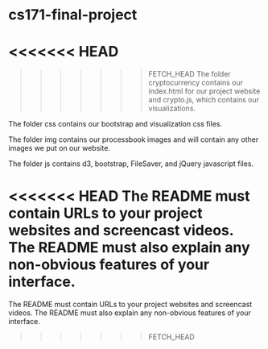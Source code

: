 cs171-final-project
===================

<<<<<<< HEAD
=======

>>>>>>> FETCH_HEAD
The folder cryptocurrency contains our index.html for our project website and crypto.js, which contains our visualizations.

The folder css contains our bootstrap and visualization css files. 

The folder img contains our processbook images and will contain any other images we put on our website. 

The folder js contains d3, bootstrap, FileSaver, and jQuery javascript files. 

<<<<<<< HEAD
The README must contain URLs to your project websites and screencast videos. The README must also explain any non-obvious features of your interface.
=======
The README must contain URLs to your project websites and screencast videos. The README must also explain any non-obvious features of your interface.
>>>>>>> FETCH_HEAD
